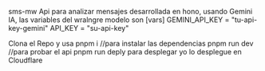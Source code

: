 sms-mw
Api para analizar mensajes desarrollada en hono, usando Gemini IA, las variables del wralngre modelo son [vars] GEMINI_API_KEY = "tu-api-key-gemini" API_KEY = "su-api-key"

Clona el Repo y usa pnpm i //para instalar las dependencias pnpm run dev //para probar el api pnpm run deply para desplegar yo lo desplegue en Cloudflare
